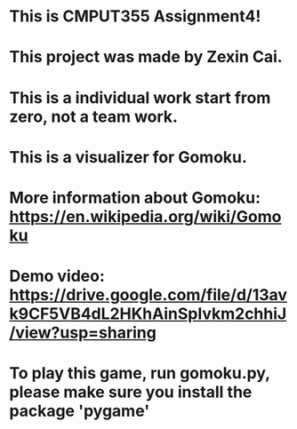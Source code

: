 # This is CMPUT355 Assignment4!
# This project was made by Zexin Cai.
# This is a individual work start from zero, not a team work.
# This is a visualizer for Gomoku.
# More information about Gomoku: https://en.wikipedia.org/wiki/Gomoku
# Demo video: https://drive.google.com/file/d/13avk9CF5VB4dL2HKhAinSpIvkm2chhiJ/view?usp=sharing
# To play this game, run gomoku.py, please make sure you install the package 'pygame'
